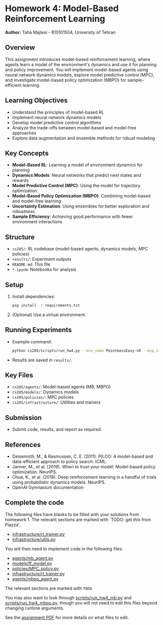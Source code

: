 # Homework 4: Model-Based Reinforcement Learning

**Author:** Taha Majlesi - 810101504, University of Tehran

## Overview

This assignment introduces model-based reinforcement learning, where agents learn a model of the environment's dynamics and use it for planning and policy improvement. You will implement model-based agents using neural network dynamics models, explore model predictive control (MPC), and investigate model-based policy optimization (MBPO) for sample-efficient learning.

## Learning Objectives

- Understand the principles of model-based RL
- Implement neural network dynamics models
- Develop model predictive control algorithms
- Analyze the trade-offs between model-based and model-free approaches
- Explore data augmentation and ensemble methods for robust modeling

## Key Concepts

- **Model-Based RL**: Learning a model of environment dynamics for planning
- **Dynamics Models**: Neural networks that predict next states and rewards
- **Model Predictive Control (MPC)**: Using the model for trajectory optimization
- **Model-Based Policy Optimization (MBPO)**: Combining model-based and model-free learning
- **Uncertainty Estimation**: Using ensembles for better exploration and robustness
- **Sample Efficiency**: Achieving good performance with fewer environment interactions

## Structure

- `cs285/`: RL codebase (model-based agents, dynamics models, MPC policies)
- `results/`: Experiment outputs
- `README.md`: This file
- `*.ipynb`: Notebooks for analysis

## Setup

1. Install dependencies:
   ```bash
   pip install -r requirements.txt
   ```
2. (Optional) Use a virtual environment.

## Running Experiments

- Example command:
  ```bash
  python cs285/scripts/run_hw4.py --env_name PointmassEasy-v0 --exp_name mb_test
  ```
- Results are saved in `results/`.

## Key Files

- `cs285/agents/`: Model-based agents (MB, MBPO)
- `cs285/models/`: Dynamics models
- `cs285/policies/`: MPC policies
- `cs285/infrastructure/`: Utilities and trainers

## Submission

- Submit code, results, and report as required.

## References

- Deisenroth, M., & Rasmussen, C. E. (2011). PILCO: A model-based and data-efficient approach to policy search. ICML.
- Janner, M., et al. (2019). When to trust your model: Model-based policy optimization. NeurIPS.
- Chua, K., et al. (2018). Deep reinforcement learning in a handful of trials using probabilistic dynamics models. NeurIPS.
- OpenAI Gymnasium documentation

## Complete the code

The following files have blanks to be filled with your solutions from homework 1. The relevant sections are marked with `TODO: get this from Piazza'.

- [infrastructure/rl_trainer.py](cs285/infrastructure/rl_trainer.py)
- [infrastructure/utils.py](cs285/infrastructure/utils.py)

You will then need to implement code in the following files:

- [agents/mb_agent.py](cs285/agents/mb_agent.py)
- [models/ff_model.py](cs285/models/ff_model.py)
- [policies/MPC_policy.py](cs285/policies/MPC_policy.py)
- [infrastructure/rl_trainer.py](cs285/infrastructure/rl_trainer.py)
- [agents/mbpo_agent.py](cs285/infrastructure/rl_trainer.py)

The relevant sections are marked with `TODO`.

You may also want to look through [scripts/run_hw4_mb.py](cs285/scripts/run_hw4_mb.py) and [scripts/run_hw4_mbpo.py](cs285/scripts/run_hw4_mbpo.py), though you will not need to edit this files beyond changing runtime arguments.

See the [assignment PDF](cs285_hw4.pdf) for more details on what files to edit.
